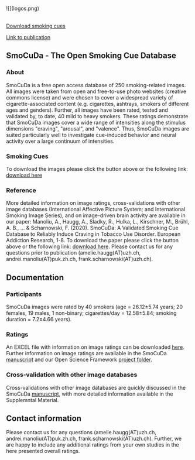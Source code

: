 <br>
![](logos.png)
<br>
<br>
<html>
<head>
<meta name="viewport" content="width=device-width, initial-scale=1">
<!-- Add icon library -->
<link rel="stylesheet" href="https://cdnjs.cloudflare.com/ajax/libs/font-awesome/4.7.0/css/font-awesome.min.css">
<style>
    
.btn {
    background-color: #339966;
    border: none;
    color: white;
    padding: 12px 30px;
    cursor: pointer;
    font-size: 20px;
}

/* Darker background on mouse-over */
.btn:hover {
    background-color: #1d583b
;
}
</style>
</head>
<body>

<a href="https://osf.io/6gwy5/files/" download= "SmoCuDa" class="btn">Download smoking cues</a>

<a href="https://www.karger.com/Article/FullText/509758" download= "SmoCuDa" class="btn">Link to publication</a>

</body>
</html>

## SmoCuDa - The Open Smoking Cue Database

### About

SmoCuDa is a free open access database of 250 smoking-related images. All images were taken from open and free-to-use photo websites (creative commons license) and were chosen to cover a widespread variety of cigarette-associated content (e.g. cigarettes, ashtrays, smokers of different ages and genders). Further, all images have been rated, tested and validated by, to date, 40 mild to heavy smokers. These ratings demonstrate that SmoCuDa images cover a wide range of intensities along the stimulus dimensions "craving", "arousal", and "valence". Thus, SmoCuDa images are suited particularly well to investigate cue-induced behavior and neural activity over a large continuum of intensities.

### Smoking Cues

To download the images please click the button above or the following link:
<a href="https://osf.io/6gwy5/files/">download here</a>


### Reference

More detailed information on image ratings, cross-validations with other image databases (International Affective Picture System; and International Smoking Image Series), and on image-driven brain activity are available in our paper:
Manoliu, A., Haugg, A., Sladky, R., Hulka, L., Kirschner, M., Brühl, A. B., ... & Scharnowski, F. (2020). SmoCuDa: A Validated Smoking Cue Database to Reliably Induce Craving in Tobacco Use Disorder. European Addiction Research, 1-8.
To download the paper please click the button above or the following link:
<a href="https://www.karger.com/Article/FullText/509758">download here</a>.
Please contact us for any questions prior to publication (amelie.haugg(AT)uzh.ch, andrei.manoliu(AT)puk.zh.ch, frank.scharnowski(AT)uzh.ch).

## Documentation

### Participants

SmoCuDa images were rated by 40 smokers (age = 26.12±5.74 years; 20 females, 19 males, 1 non-binary; cigarettes/day = 12.58±5.84; smoking duration = 7.2±4.66 years).

### Ratings

An EXCEL file with information on image ratings can be downloaded <a href="https://osf.io/78ya4/">here</a>. Further information on image ratings are available in the SmoCuDa <a href="https://www.karger.com/Article/FullText/509758">manuscript</a> and our Open Science Framework <a href="https://osf.io/6gwy5/">project folder</a>. 

### Cross-validation with other image databases

Cross-validations with other image databases are quickly discussed in the SmoCuDa <a href="https://www.karger.com/Article/FullText/509758">manuscript</a>, with more detailed information available in the Supplemntal Material.

## Contact information

Please contact us for any questions (amelie.haugg(AT)uzh.ch, andrei.manoliu(AT)puk.zh.ch, frank.scharnowski(AT)uzh.ch). Further, we are happy to include any additional ratings from your own studies in the here presented overall ratings.
